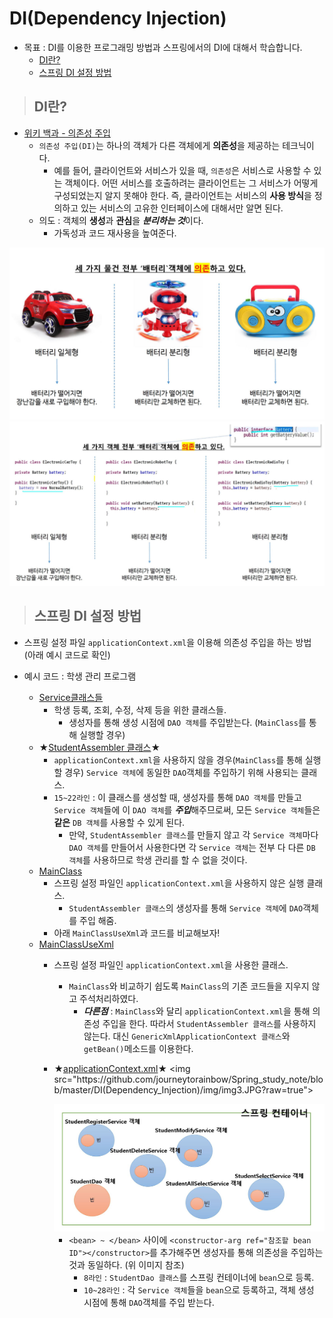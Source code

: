 # DI(Dependency Injection)

+ 목표 : DI를 이용한 프로그래밍 방법과 스프링에서의 DI에 대해서 학습합니다.
    + [DI란?](https://github.com/journeytorainbow/Spring_study_note/blob/master/DI(Dependency_Injection)/%EB%A9%94%EB%AA%A8.md#di%EB%9E%80)
    + [스프링 DI 설정 방법](https://github.com/journeytorainbow/Spring_study_note/blob/master/DI(Dependency_Injection)/%EB%A9%94%EB%AA%A8.md#%EC%8A%A4%ED%94%84%EB%A7%81-di-%EC%84%A4%EC%A0%95-%EB%B0%A9%EB%B2%95)

> ## DI란?

+ [위키 백과 - 의존성 주입](https://ko.wikipedia.org/wiki/%EC%9D%98%EC%A1%B4%EC%84%B1_%EC%A3%BC%EC%9E%85)
    + `의존성 주입(DI)`는 하나의 객체가 다른 객체에게 **의존성**을 제공하는 테크닉이다.
        + 예를 들어, 클라이언트와 서비스가 있을 때, `의존성`은 서비스로 사용할 수 있는 객체이다. 어떤 서비스를 호출하려는 클라이언트는 그 서비스가 어떻게 구성되었는지 알지 못해야 한다. 즉, 클라이언트는 서비스의 **사용 방식**을 정의하고 있는 서비스의 고유한 인터페이스에 대해서만 알면 된다.
    + 의도 : 객체의 **생성**과 **관심**을 ***분리하는 것***이다.
        + 가독성과 코드 재사용을 높여준다.

<img src="https://github.com/journeytorainbow/Spring_study_note/blob/master/DI(Dependency_Injection)/img/img1.JPG?raw=true">
<img src="https://github.com/journeytorainbow/Spring_study_note/blob/master/DI(Dependency_Injection)/img/img2.JPG?raw=true">


> ## 스프링 DI 설정 방법

+ 스프링 설정 파일 `applicationContext.xml`을 이용해 의존성 주입을 하는 방법 (아래 예시 코드로 확인)

+ 예시 코드 : 학생 관리 프로그램
    + [Service클래스들](https://github.com/journeytorainbow/Spring_study_note/tree/master/DI(Dependency_Injection)/testPjt5/src/main/java/ems/member/service)
        + 학생 등록, 조회, 수정, 삭제 등을 위한 클래스들.
            + 생성자를 통해 생성 시점에 `DAO 객체`를 주입받는다. (`MainClass`를 통해 실행할 경우)
    + ★[StudentAssembler 클래스](https://github.com/journeytorainbow/Spring_study_note/blob/master/DI(Dependency_Injection)/testPjt5/src/main/java/ems/member/assembler/StudentAssembler.java)★
        + `applicationContext.xml`을 사용하지 않을 경우(`MainClass`를 통해 실행할 경우) `Service 객체`에 동일한 `DAO`객체를 주입하기 위해 사용되는 클래스.
        + `15~22라인` : 이 클래스를 생성할 때, 생성자를 통해 `DAO 객체`를 만들고 `Service 객체`들에 이 `DAO 객체`를 ***주입***해주므로써, 모든 `Service 객체`들은 **같은** `DB 객체`를 사용할 수 있게 된다.
            + 만약, `StudentAssembler 클래스`를 만들지 않고 각 `Service 객체`마다 `DAO 객체`를 만들어서 사용한다면 각 `Service 객체`는 전부 다 다른 `DB 객체`를 사용하므로 학생 관리를 할 수 없을 것이다.
    + [MainClass](https://github.com/journeytorainbow/Spring_study_note/blob/master/DI(Dependency_Injection)/testPjt5/src/main/java/ems/member/main/MainClass.java)
        + 스프링 설정 파일인 `applicationContext.xml`을 사용하지 않은 실행 클래스.
            + `StudentAssembler 클래스`의 생성자를 통해 `Service 객체`에 `DAO`객체를 주입 해줌.
        + 아래 `MainClassUseXml`과 코드를 비교해보자!
    + [MainClassUseXml](https://github.com/journeytorainbow/Spring_study_note/blob/master/DI(Dependency_Injection)/testPjt5/src/main/java/ems/member/main/MainClassUseXml.java)
        + 스프링 설정 파일인 `applicationContext.xml`을 사용한 클래스.
            + `MainClass`와 비교하기 쉽도록 `MainClass`의 기존 코드들을 지우지 않고 주석처리하였다.
                + ***다른점*** : `MainClass`와 달리 `applicationContext.xml`을 통해 의존성 주입을 한다. 따라서 `StudentAssembler 클래스`를 사용하지 않는다. 대신 `GenericXmlApplicationContext 클래스`와 `getBean()`메소드를 이용한다.
        + ★[applicationContext.xml](https://github.com/journeytorainbow/Spring_study_note/blob/master/DI(Dependency_Injection)/testPjt5/src/main/resources/applicationContext.xml)★
            <img src="https://github.com/journeytorainbow/Spring_study_note/blob/master/DI(Dependency_Injection)/img/img3.JPG?raw=true">

            <img src="https://github.com/journeytorainbow/Spring_study_note/blob/master/DI(Dependency_Injection)/img/img4.JPG?raw=true">

            + `<bean> ~ </bean>` 사이에 `<constructor-arg ref="참조할 bean ID"></constructor>`를 추가해주면 생성자를 통해 의존성을 주입하는 것과 동일하다. (위 이미지 참조)
                + `8라인` : `StudentDao 클래스`를 스프링 컨테이너에 `bean`으로 등록.
                + `10~28라인` : 각 `Service 객체`들을 `bean`으로 등록하고, 객체 생성 시점에 통해 `DAO`객체를 주입 받는다.